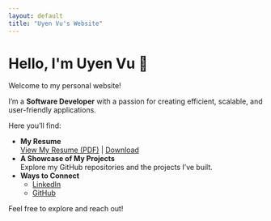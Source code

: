 ```yaml
---
layout: default
title: "Uyen Vu's Website"
---
```


# Hello, I'm Uyen Vu 👋
Welcome to my personal website!

I’m a **Software Developer** with a passion for creating efficient, scalable, and user-friendly applications.

Here you’ll find:

- **My Resume**  
  [View My Resume (PDF)](files/resume.pdf) | [Download](files/resume.pdf)
- **A Showcase of My Projects**  
  Explore my GitHub repositories and the projects I’ve built.
- **Ways to Connect**  
  - [LinkedIn](www.linkedin.com/in/uyen-vu-sf8358)  
  - [GitHub](https://github.com/uynvu078)

Feel free to explore and reach out!
